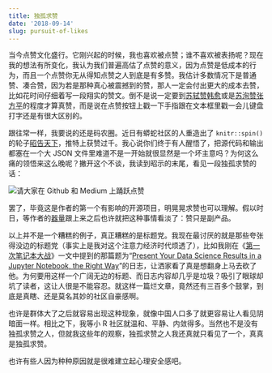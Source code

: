```yaml
---
title: 独孤求赞
date: '2018-09-14'
slug: pursuit-of-likes
---
```


当今点赞文化盛行。它刚兴起的时候，我也喜欢被点赞；谁不喜欢被表扬呢？现在我的想法有所变化，我认为我们普遍高估了点赞的意义，因为点赞是低成本的行为，而且一个点赞你无从得知点赞之人到底是有多赞。我估计多数情况下是普通赞、凑合赞，因为若是那种真心被震撼到的赞，那人一定会付出更大的成本去赞，比如花时间仔细着写一段翔实的赞文。倒不是说一定要到[苏轼赞韩愈](https://baike.baidu.com/item/%E6%BD%AE%E5%B7%9E%E9%9F%A9%E6%96%87%E5%85%AC%E5%BA%99%E7%A2%91)或是[苏洵赞张方平](https://baike.baidu.com/item/%E5%BC%A0%E7%9B%8A%E5%B7%9E%E7%94%BB%E5%83%8F%E8%AE%B0)的程度才算真赞，而是说在点赞按钮上戳一下手指跟在文本框里戳一会儿键盘打字还是有很大区别的。

跟往常一样，我要说的还是码农圈。近日有蟒蛇社区的人重造出了 `knitr::spin()` 的轮子[昭告天下](https://towardsdatascience.com/introducing-jupytext-9234fdff6c57)，推特上获赞过千。我心说你们终于有人醒悟了，把源代码和输出都塞在一个大 JSON 文件里难道不是一开始就很显然是一个坏主意吗？为何这么痛的领悟来这么晚呢？撇开这个不谈，我读到昭示的末尾，看见一段独孤求赞的话：

![请大家在 Github 和 Medium 上踊跃点赞](https://user-images.githubusercontent.com/163582/45564019-b6c4af00-b814-11e8-8fcd-2f582959a8ef.png#border)

罢了，毕竟这是作者的第一个有影响的开源项目，明晃晃求赞也可以理解。假以时日，等作者的[器量](/cn/2018/09/bosom/)跟上来之后也许就把这种事情看淡了：赞只是副产品。

以上并不是一个糟糕的例子，真正糟糕的是标题党。我现在最讨厌的就是那些夸张得没边的标题党（事实上是我对这个注意力经济时代烦透了），比如我刚在《[第一次笔记本大战](/en/2018/09/notebook-war/)》一文中提到的那篇题为“[Present Your Data Science Results in a Jupyter Notebook, the Right Way](https://blog.sicara.com/present-data-science-results-jupyter-notebook-import-into-another-108433bc8505)”的日志，让洒家看了真是想翻身上马去砍了他。为何要用这样一个广阔无边的标题、而日志内容却几乎是垃圾？吸引了眼球却坑了读者，这让人很是不能容忍。就这样一篇烂文章，竟然还有三百多个鼓掌，到底是真瞎、还是莫名其妙的社区自豪感啊。

也许是群体大了之后就容易出现这种现象，就像中国人口多了就更容易让人看见阴暗面一样。相比之下，我等小 R 社区就温和、平静、内敛得多。当然也不是没有独孤求赞之人，但就我这些年的观察，独孤求赞之人我还真就只看见了一个，真真是独孤求赞。

也许有些人因为种种原因就是很难建立起心理安全感吧。
